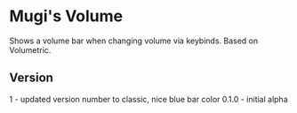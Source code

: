 # Mugi's Volume

Shows a volume bar when changing volume via keybinds. Based on Volumetric.

## Version

1 - updated version number to classic, nice blue bar color
0.1.0 - initial alpha
